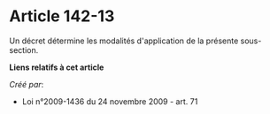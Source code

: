 # Article 142-13

Un décret détermine les modalités d'application de la présente sous-section.

**Liens relatifs à cet article**

_Créé par_:

  - Loi n°2009-1436 du 24 novembre 2009 - art. 71
